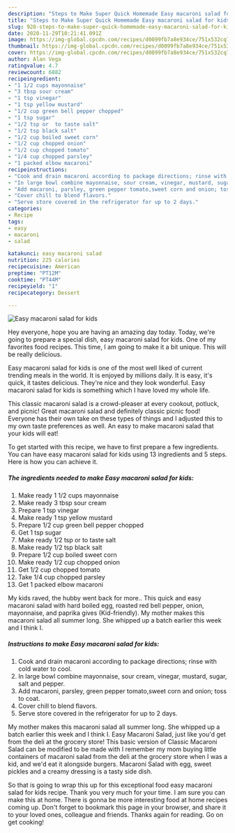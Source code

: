 ```yaml
---
description: "Steps to Make Super Quick Homemade Easy macaroni salad for kids"
title: "Steps to Make Super Quick Homemade Easy macaroni salad for kids"
slug: 928-steps-to-make-super-quick-homemade-easy-macaroni-salad-for-kids
date: 2020-11-29T10:21:41.091Z
image: https://img-global.cpcdn.com/recipes/d0099fb7a8e934ce/751x532cq70/easy-macaroni-salad-for-kids-recipe-main-photo.jpg
thumbnail: https://img-global.cpcdn.com/recipes/d0099fb7a8e934ce/751x532cq70/easy-macaroni-salad-for-kids-recipe-main-photo.jpg
cover: https://img-global.cpcdn.com/recipes/d0099fb7a8e934ce/751x532cq70/easy-macaroni-salad-for-kids-recipe-main-photo.jpg
author: Alan Vega
ratingvalue: 4.7
reviewcount: 6882
recipeingredient:
- "1 1/2 cups mayonnaise"
- "3 tbsp sour cream"
- "1 tsp vinegar"
- "1 tsp yellow mustard"
- "1/2 cup green bell pepper chopped"
- "1 tsp sugar"
- "1/2 tsp or  to taste salt"
- "1/2 tsp black salt"
- "1/2 cup boiled sweet corn"
- "1/2 cup chopped onion"
- "1/2 cup chopped tomato"
- "1/4 cup chopped parsley"
- "1 packed elbow macaroni"
recipeinstructions:
- "Cook and drain macaroni according to package directions; rinse with cold water to cool."
- "In large bowl combine mayonnaise, sour cream, vinegar, mustard, sugar, salt and pepper."
- "Add macaroni, parsley, green pepper tomato,sweet corn and onion; toss to coat."
- "Cover chill to blend flavors."
- "Serve store covered in the refrigerator for up to 2 days."
categories:
- Recipe
tags:
- easy
- macaroni
- salad

katakunci: easy macaroni salad 
nutrition: 225 calories
recipecuisine: American
preptime: "PT12M"
cooktime: "PT44M"
recipeyield: "1"
recipecategory: Dessert

---
```



![Easy macaroni salad for kids](https://img-global.cpcdn.com/recipes/d0099fb7a8e934ce/751x532cq70/easy-macaroni-salad-for-kids-recipe-main-photo.jpg)

Hey everyone, hope you are having an amazing day today. Today, we're going to prepare a special dish, easy macaroni salad for kids. One of my favorites food recipes. This time, I am going to make it a bit unique. This will be really delicious.

Easy macaroni salad for kids is one of the most well liked of current trending meals in the world. It is enjoyed by millions daily. It is easy, it's quick, it tastes delicious. They're nice and they look wonderful. Easy macaroni salad for kids is something which I have loved my whole life.

This classic macaroni salad is a crowd-pleaser at every cookout, potluck, and picnic! Great macaroni salad and definitely classic picnic food! Everyone has their own take on these types of things and I adjusted this to my own taste preferences as well. An easy to make macaroni salad that your kids will eat!


To get started with this recipe, we have to first prepare a few ingredients. You can have easy macaroni salad for kids using 13 ingredients and 5 steps. Here is how you can achieve it.

<!--inarticleads1-->

##### The ingredients needed to make Easy macaroni salad for kids:

1. Make ready 1 1/2 cups mayonnaise
1. Make ready 3 tbsp sour cream
1. Prepare 1 tsp vinegar
1. Make ready 1 tsp yellow mustard
1. Prepare 1/2 cup green bell pepper chopped
1. Get 1 tsp sugar
1. Make ready 1/2 tsp or  to taste salt
1. Make ready 1/2 tsp black salt
1. Prepare 1/2 cup boiled sweet corn
1. Make ready 1/2 cup chopped onion
1. Get 1/2 cup chopped tomato
1. Take 1/4 cup chopped parsley
1. Get 1 packed elbow macaroni


My kids raved, the hubby went back for more.. This quick and easy macaroni salad with hard boiled egg, roasted red bell pepper, onion, mayonnaise, and paprika gives (Kid-friendly). My mother makes this macaroni salad all summer long. She whipped up a batch earlier this week and I think I. 

<!--inarticleads2-->

##### Instructions to make Easy macaroni salad for kids:

1. Cook and drain macaroni according to package directions; rinse with cold water to cool.
1. In large bowl combine mayonnaise, sour cream, vinegar, mustard, sugar, salt and pepper.
1. Add macaroni, parsley, green pepper tomato,sweet corn and onion; toss to coat.
1. Cover chill to blend flavors.
1. Serve store covered in the refrigerator for up to 2 days.


My mother makes this macaroni salad all summer long. She whipped up a batch earlier this week and I think I. Easy Macaroni Salad, just like you&#39;d get from the deli at the grocery store! This basic version of Classic Macaroni Salad can be modified to be made with I remember my mom buying little containers of macaroni salad from the deli at the grocery store when I was a kid, and we&#39;d eat it alongside burgers. Macaroni Salad with egg, sweet pickles and a creamy dressing is a tasty side dish. 

So that is going to wrap this up for this exceptional food easy macaroni salad for kids recipe. Thank you very much for your time. I am sure you can make this at home. There is gonna be more interesting food at home recipes coming up. Don't forget to bookmark this page in your browser, and share it to your loved ones, colleague and friends. Thanks again for reading. Go on get cooking!
